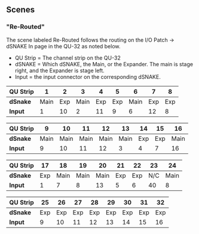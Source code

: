 ## Scenes
### "Re-Routed"
The scene labeled Re-Routed follows the routing on the I/O Patch -> dSNAKE In page in the QU-32 as noted below.

- QU Strip = The channel strip on the QU-32  
- dSNAKE = Which dSNAKE, the Main, or the Expander.  The main is stage right, and the Expander is stage left.  
- Input = the input connector on the corresponding dSNAKE.  

| QU Strip | 1 | 2 | 3 | 4 | 5 | 6 | 7 | 8 |
| --- | --- | --- | --- | --- | --- | --- | --- | --- |
| **dSnake** | Main | Exp | Main | Exp | Exp | Main | Exp | Exp |
| **Input** | 1 | 10 | 2 | 11 | 9 | 6 |  12 | 8 |

| QU Strip | 9 | 10 | 11 | 12 | 13 | 14 | 15 | 16 |
| --- | --- | --- | --- | --- | --- | --- | --- | --- |
| **dSnake** | Main | Main | Main | Main | Main | Exp | Exp | Main |
| **Input** | 9 | 10 | 11 | 12 | 3 | 4 | 7 | 16 |

| QU Strip | 17 | 18 | 19 | 20 | 21 | 22 | 23 | 24 |
| --- | --- | --- | --- | --- | --- | --- | --- | --- |
| **dSnake** | Exp | Main | Main | Main | Exp | Exp | N/C | Main |
| **Input** | 1 | 7 | 8 | 13 | 5 | 6 | 40 | 8 |

| QU Strip | 25 | 26 | 27 | 28 | 29 | 30 | 31 | 32 |
| --- | --- | --- | --- | --- | --- | --- | --- | --- |
| **dSnake** | Exp | Exp | Exp | Exp | Exp | Exp | Exp | Exp |
| **Input** | 9 | 10 | 11 | 12 | 13 | 14 | 15 | 16 |
